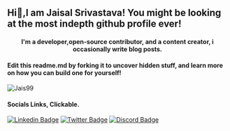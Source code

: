 <!--This readme manipulates what whill show up in your profile, edit this to change what you see!-->

## Hi👋,I am Jaisal Srivastava! You might be looking at the most indepth github profile ever!
<h4 align="center">I'm a developer,open-source contributor, and a content creator, i occasionally write blog posts.</h4>
<!--Profile Views badge-->
<h4 align="left">Edit this readme.md by forking it to uncover hidden stuff, and learn more on how you can build one for yourself!</h4>
<p align="left"> <img src="https://komarev.com/ghpvc/?username=Jais99&label=Profile%20views&color=0e75b6&style=flat" alt="Jais99" /> </p>
<!--Social badges-->
<h4 align="left">Socials Links, Clickable.</h4>

<!--All these kind of badges can be found on https://github.com/Ileriayo/markdown-badges though you might want to check out https://github.com/abhisheknaiidu/awesome-github-profile-readme for more stuff, all these badges are from shields.io and the images are form Simple Icons-->

[![Linkedin Badge](https://img.shields.io/badge/-Jaisal_Srivastava-black?style=plastic&labelColor=black&logo=Linkedin&logoColor=white&link=https://www.linkedin.com/in/jaisal-srivastava/)](https://www.linkedin.com/in/jaisal-srivastava/)  [![Twitter Badge](https://img.shields.io/badge/-@Jaisalstweets-black?style=plastic&labelColor=black&logo=Twitter&link=https://twitter.com/Jaisalstweets)](https://twitter.com/Jaisalstweets)  [![Discord Badge](https://img.shields.io/badge/-GamingSkull16-black?style=plastic&logo=Discord&logoColor=5865F2&link=https://discordapp.com/users/568544894562598912)](http://discordapp.com/users/568544894562598912)














<!--  This is what appears in default readme.md if you create a new repository. I've Commented this out.
**JaiS99/Jais99** is a ✨ _special_ ✨ repository because its `README.md` (this file) appears on your GitHub profile.

Here are some ideas to get you started:

- 🔭 I’m currently working on my github profile
- 🌱 I’m currently learning DSA 
- 👯 I’m looking to collaborate on nothing yet
- 🤔 I’m looking for help with nothing yet
- 💬 Ask me about anything
- 📫 How to reach me: jaisalsrivastava@gmail.com
- 😄 Pronouns: He/Him/his
- ⚡ Fun fact: I run a YouTube Channel!
-->
